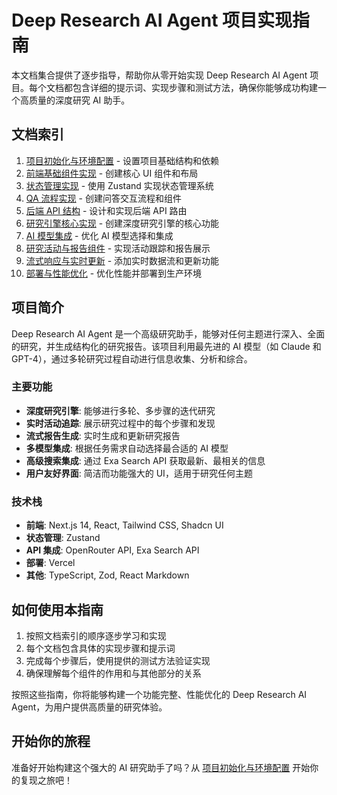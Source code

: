 # Deep Research AI Agent 项目实现指南

本文档集合提供了逐步指导，帮助你从零开始实现 Deep Research AI Agent 项目。每个文档都包含详细的提示词、实现步骤和测试方法，确保你能够成功构建一个高质量的深度研究 AI 助手。

## 文档索引

1. [项目初始化与环境配置](./01-项目初始化.md) - 设置项目基础结构和依赖
2. [前端基础组件实现](./02-前端基础结构.md) - 创建核心 UI 组件和布局
3. [状态管理实现](./03-状态管理.md) - 使用 Zustand 实现状态管理系统
4. [QA 流程实现](./04-问答流程与UI组件.md) - 创建问答交互流程和组件
5. [后端 API 结构](./05-后端API基础结构.md) - 设计和实现后端 API 路由
6. [研究引擎核心实现](./06-研究引擎核心实现.md) - 创建深度研究引擎的核心功能
7. [AI 模型集成](./07-AI模型集成.md) - 优化 AI 模型选择和集成
8. [研究活动与报告组件](./08-研究活动与报告组件.md) - 实现活动跟踪和报告展示
9. [流式响应与实时更新](./09-流式响应与实时更新.md) - 添加实时数据流和更新功能
10. [部署与性能优化](./10-部署与性能优化.md) - 优化性能并部署到生产环境

## 项目简介

Deep Research AI Agent 是一个高级研究助手，能够对任何主题进行深入、全面的研究，并生成结构化的研究报告。该项目利用最先进的 AI 模型（如 Claude 和 GPT-4），通过多轮研究过程自动进行信息收集、分析和综合。

### 主要功能

- **深度研究引擎**: 能够进行多轮、多步骤的迭代研究
- **实时活动追踪**: 展示研究过程中的每个步骤和发现
- **流式报告生成**: 实时生成和更新研究报告
- **多模型集成**: 根据任务需求自动选择最合适的 AI 模型
- **高级搜索集成**: 通过 Exa Search API 获取最新、最相关的信息
- **用户友好界面**: 简洁而功能强大的 UI，适用于研究任何主题

### 技术栈

- **前端**: Next.js 14, React, Tailwind CSS, Shadcn UI
- **状态管理**: Zustand
- **API 集成**: OpenRouter API, Exa Search API
- **部署**: Vercel
- **其他**: TypeScript, Zod, React Markdown

## 如何使用本指南

1. 按照文档索引的顺序逐步学习和实现
2. 每个文档包含具体的实现步骤和提示词
3. 完成每个步骤后，使用提供的测试方法验证实现
4. 确保理解每个组件的作用和与其他部分的关系

按照这些指南，你将能够构建一个功能完整、性能优化的 Deep Research AI Agent，为用户提供高质量的研究体验。

## 开始你的旅程

准备好开始构建这个强大的 AI 研究助手了吗？从 [项目初始化与环境配置](./01-项目初始化.md) 开始你的复现之旅吧！
